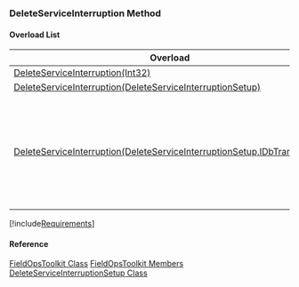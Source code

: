 ### DeleteServiceInterruption Method

#### Overload List

| Overload | Description |
| --- | --- |
| [DeleteServiceInterruption(Int32)](FChoice.Toolkits.Clarify~FChoice.Toolkits.Clarify.FieldOps.FieldOpsToolkit~DeleteServiceInterruption(Int32).md) |   |
| [DeleteServiceInterruption(DeleteServiceInterruptionSetup)](FChoice.Toolkits.Clarify~FChoice.Toolkits.Clarify.FieldOps.FieldOpsToolkit~DeleteServiceInterruption(DeleteServiceInterruptionSetup).md) |   |
| [DeleteServiceInterruption(DeleteServiceInterruptionSetup,IDbTransaction)](FChoice.Toolkits.Clarify~FChoice.Toolkits.Clarify.FieldOps.FieldOpsToolkit~DeleteServiceInterruption(DeleteServiceInterruptionSetup,IDbTransaction).md) | Used to delete an existing service interuption (appointment). This overload takes a setup object and a database transaction.   |

[!include[Requirements](../partials/requirements.md)]



#### Reference

[FieldOpsToolkit Class](FChoice.Toolkits.Clarify~FChoice.Toolkits.Clarify.FieldOps.FieldOpsToolkit.md)
[FieldOpsToolkit Members](FChoice.Toolkits.Clarify~FChoice.Toolkits.Clarify.FieldOps.FieldOpsToolkit_members.md)
[DeleteServiceInterruptionSetup Class](FChoice.Toolkits.Clarify~FChoice.Toolkits.Clarify.FieldOps.DeleteServiceInterruptionSetup.md)
